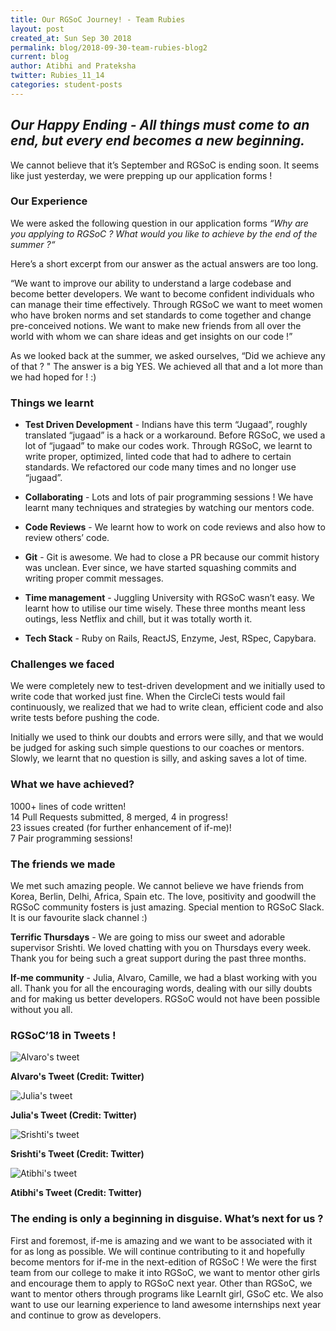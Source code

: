 ```yaml
---
title: Our RGSoC Journey! - Team Rubies
layout: post
created_at: Sun Sep 30 2018
permalink: blog/2018-09-30-team-rubies-blog2
current: blog
author: Atibhi and Prateksha
twitter: Rubies_11_14
categories: student-posts
---
```


## ***Our Happy Ending - All things must come to an end, but every end becomes a new beginning.***

We cannot believe that it’s September and RGSoC is ending soon. It seems like just yesterday, we were prepping up our application forms !

### **Our Experience**

We were asked the following question in our application forms *“Why are you applying to RGSoC ? What would you like to achieve by the end of the summer ?“*

Here’s a short excerpt from our answer as the actual answers are too long. 

“We want to improve our ability to understand a large codebase and become better developers. We want to become confident individuals who can manage their time effectively. Through RGSoC we want to meet women who have broken norms and set standards to come together and change pre-conceived notions. We want to make new friends from all over the world with whom we can share ideas and get insights on our code !”

As we looked back at the summer, we asked ourselves, “Did we achieve any of that ? "
The answer is a big YES. We achieved all that and a lot more than we had hoped for ! :)

### **Things we learnt**

- **Test Driven Development** - Indians have this term “Jugaad”, roughly translated “jugaad” is a hack or a workaround. Before RGSoC, we used a lot of “jugaad” to make our codes work. Through RGSoC, we learnt to write proper, optimized, linted code that had to adhere to certain standards. We refactored our code many times and no longer use “jugaad”.

- **Collaborating** - Lots and lots of pair programming sessions ! We have learnt many techniques and strategies by watching our mentors code.

- **Code Reviews** - We learnt how to work on code reviews and also how to review others’ code.

- **Git** - Git is awesome. We had to close a PR because our commit history was unclean. Ever since, we have started squashing commits and writing proper commit messages. 

- **Time management** -  Juggling University with RGSoC wasn’t easy. We learnt how to utilise our time wisely. These three months meant less outings, less Netflix and chill, but it was totally worth it.

- **Tech Stack** - Ruby on Rails, ReactJS, Enzyme, Jest, RSpec, Capybara. 


### **Challenges we faced**

We were completely new to test-driven development and we initially used to write code that worked just fine. When the CircleCi tests would fail continuously, we realized that we had to write clean, efficient code and also write tests before pushing the code.

Initially we used to think our doubts and errors were silly, and that we would be judged for asking such simple questions to our coaches or mentors. Slowly, we learnt that no question is silly, and asking saves a lot of time. 

### **What we have achieved?**

1000+ lines of code written!  
14 Pull Requests submitted, 8 merged, 4 in progress!   
23 issues created (for further enhancement of if-me)!  
7 Pair programming sessions!

### **The friends we made**

We met such amazing people. We cannot believe we have friends from Korea, Berlin, Delhi, Africa, Spain etc. The love, positivity and goodwill the RGSoC community fosters is just amazing. Special mention to RGSoC Slack. It is our favourite slack channel :)

**Terrific Thursdays** - We are going to miss our sweet and adorable supervisor Srishti. We loved chatting with you on Thursdays every week. Thank you for being such a great support during the past three months.

**If-me community** - Julia, Alvaro, Camille, we had a blast working with you all. Thank you for all the encouraging words, dealing with our silly doubts and for making us better developers. RGSoC would not have been possible without you all.

### **RGSoC’18 in Tweets !**

![Alvaro's tweet](/img/blog/2018/2018-07-30-TeamRubies-AlvaroTweet.jpg)
<div class="image-credits"><b>Alvaro's Tweet (Credit: Twitter)</b></div>

![Julia's tweet](/img/blog/2018/2018-07-30-TeamRubies-JuliaTweet.jpg)
<div class="image-credits"><b>Julia's Tweet (Credit: Twitter)</b></div>

![Srishti's tweet](/img/blog/2018/2018-07-30-TeamRubies-SrishtiTweet.jpg)
<div class="image-credits"><b>Srishti's Tweet (Credit: Twitter)</b></div>

![Atibhi's tweet](/img/blog/2018/2018-07-30-TeamRubies-AtibhiTweet.jpg)
<div class="image-credits"><b>Atibhi's Tweet (Credit: Twitter)</b></div>

### **The ending is only a beginning in disguise. What’s next for us ?**

First and foremost, if-me is amazing and we want to be associated with it for as long as possible. We will continue contributing to it and hopefully become mentors for if-me in the next-edition of RGSoC !
We were the first team from our college to make it into RGSoC, we want to mentor other girls and encourage them to apply to RGSoC next year. Other than RGSoC, we want to mentor others through programs like LearnIt girl, GSoC etc.
We also want to use our learning experience to land awesome internships next year and continue to grow as developers. 
